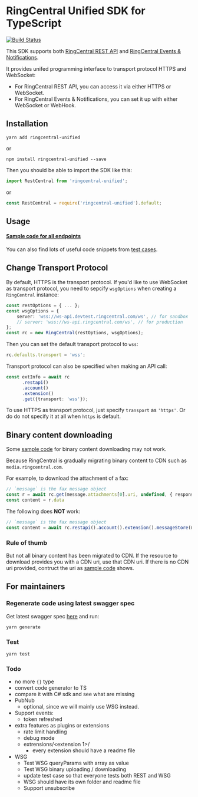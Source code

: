 # RingCentral Unified SDK for TypeScript

[![Build Status](https://travis-ci.org/ringcentral/ringcentral-unified-ts.svg?branch=master)](https://travis-ci.org/ringcentral/ringcentral-unified-ts)

This SDK supports both [RingCentral REST API](https://developers.ringcentral.com/api-reference) and [RingCentral Events & Notifications](https://developers.ringcentral.com/api-reference/events-notifications).

It provides unifed programming interface to transport protocol HTTPS and WebSocket:

- For RingCentral REST API, you can access it via either HTTPS or WebSocket.
- For RingCentral Events & Notifications, you can set it up with either WebSocket or WebHook.


## Installation

```
yarn add ringcentral-unified
```

or

```
npm install ringcentral-unified --save
```

Then you should be able to import the SDK like this:

```ts
import RestCentral from 'ringcentral-unified';
```

or

```js
const RestCentral = require('ringcentral-unified').default;
```


## Usage

#### [Sample code for all endpoints](./samples.md)

You can also find lots of useful code snippets from [test cases](./test).


## Change Transport Protocol

By default, HTTPS is the transport protocol. If you'd like to use WebSocket as transport protocol, you need to sepcify `wsgOptions` when creating a `RingCentral` instance:

```ts
const restOptions = { ... };
const wsgOptions = {
    server: 'wss://ws-api.devtest.ringcentral.com/ws', // for sandbox
    // server: 'wss://ws-api.ringcentral.com/ws', // for production
};
const rc = new RingCentral(restOptions, wsgOptions);
```

Then you can set the default transport protocol to `wss`:

```ts
rc.defaults.transport = 'wss';
```

Transport protocol can also be specified when making an API call:

```ts
const extInfo = await rc
      .restapi()
      .account()
      .extension()
      .get({transport: 'wss'});
```

To use HTTPS as transport protocol, just specify `transport` as `'https'`.
Or do do not specify it at all when `https` is default.


## Binary content downloading

Some [sample code](./samples.md) for binary content downloading may not work.

Because RingCentral is gradually migrating binary content to CDN such as `media.ringcentral.com`.

For example, to download the attachment of a fax:

```ts
// `message` is the fax message object
const r = await rc.get(message.attachments[0].uri, undefined, { responseType: 'arraybuffer' })
const content = r.data
```

The following does **NOT** work:

```ts
// `message` is the fax message object
const content = await rc.restapi().account().extension().messageStore(message.id).content(message.attachments[0].id).get()
```

### Rule of thumb

But not all binary content has been migrated to CDN.
If the resource to download provides you with a CDN uri, use that CDN uri.
If there is no CDN uri provided, contruct the uri as [sample code](./samples.md) shows.


## For maintainers

### Regenerate code using latest swagger spec

Get latest swagger spec [here](https://github.com/ringcentral/RingCentral.Net/blob/master/code-generator/rc-platform-adjusted.yml) and run:

```
yarn generate
```


### Test

```
yarn test
```


### Todo

- no more `{}` type
- convert code generator to TS
- compare it with C# sdk and see what are missing
- PubNub
    - optional, since we will mainly use WSG instead.
- Support events:
    - token refreshed
- extra features as plugins or extensions
    - rate limit handling
    - debug mode
    - extrensions/<extension 1>/
        - every extension should have a readme file
- WSG
    - Test WSG queryParams with array as value
    - Test WSG binary uploading / downloading
    - update test case so that everyone tests both REST and WSG
    - WSG should have its own folder and readme file
    - Support unsubscribe
